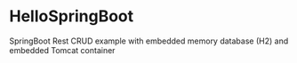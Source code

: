 # HelloSpringBoot
SpringBoot Rest CRUD example with embedded memory database (H2) and embedded Tomcat container
